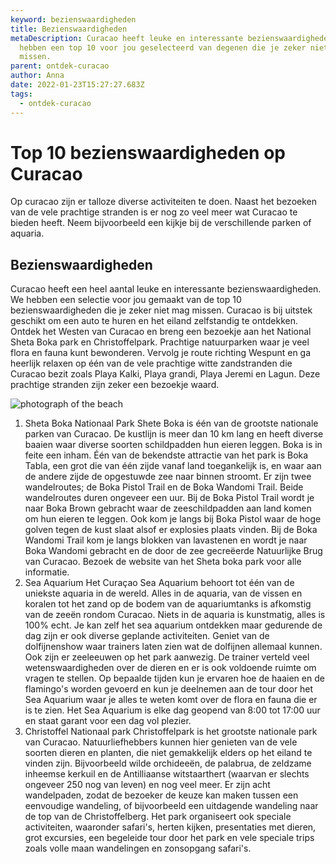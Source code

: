 ```yaml
---
keyword: bezienswaardigheden
title: Bezienswaardigheden
metaDescription: Curacao heeft leuke en interessante bezienswaardigheden. We
  hebben een top 10 voor jou geselecteerd van degenen die je zeker niet mag
  missen.
parent: ontdek-curacao
author: Anna
date: 2022-01-23T15:27:27.683Z
tags:
  - ontdek-curacao
---
```

# Top 10 bezienswaardigheden op Curacao

Op curacao zijn er talloze diverse activiteiten te doen. Naast het bezoeken van de vele prachtige stranden is er nog zo veel meer wat Curacao te bieden heeft. Neem bijvoorbeeld een kijkje bij de verschillende parken of aquaria.

## Bezienswaardigheden

Curacao heeft een heel aantal leuke en interessante bezienswaardigheden. We hebben een selectie voor jou gemaakt van de top 10 bezienswaardigheden die je zeker niet mag missen. Curacao is bij uitstek geschikt om een auto te huren en het eiland zelfstandig te ontdekken. Ontdek het Westen van Curacao en breng een bezoekje aan het National Sheta Boka park en Christoffelpark. Prachtige natuurparken waar je veel flora en fauna kunt bewonderen. Vervolg je route richting Wespunt en ga heerlijk relaxen op één van de vele prachtige witte zandstranden die Curacao bezit zoals Playa Kalki, Playa grandi, Playa Jeremi en Lagun. Deze prachtige stranden zijn zeker een bezoekje waard.

![photograph of the beach](https://cms.holidayrentalscuracao.nl/assets/uploads/2021/08/ontdek-curacao_vakantie_curacao-1.jpg)

1. Sheta Boka Nationaal Park
   Shete Boka  is één van de grootste nationale parken van Curacao. De kustlijn is meer dan 10 km lang en heeft diverse baaien waar diverse soorten schildpadden hun eieren leggen. Boka is in feite een inham. Één van de bekendste attractie van het park is Boka Tabla, een grot die van één zijde vanaf land toegankelijk is, en waar aan de andere zijde de opgestuwde zee naar binnen stroomt.
   Er zijn twee wandelroutes; de Boka Pistol Trail en de Boka Wandomi Trail. Beide wandelroutes duren ongeveer een uur. Bij de Boka Pistol Trail wordt je naar Boka Brown gebracht waar de zeeschildpadden aan land komen om hun eieren te leggen. Ook kom je langs bij Boka Pistol waar de hoge golven tegen de kust slaat alsof er explosies plaats vinden. Bij de Boka Wandomi Trail kom je langs blokken van lavastenen en wordt je naar Boka Wandomi gebracht en de door de zee gecreëerde Natuurlijke Brug van Curacao.
   Bezoek de website van het Sheta boka park voor alle informatie.
2. Sea Aquarium
   Het Curaçao Sea Aquarium behoort tot één van de uniekste aquaria in de wereld. Alles in de aquaria, van de vissen en koralen tot het zand op de bodem van de aquariumtanks is afkomstig van de zeeën rondom Curacao. Niets in de aquaria is kunstmatig, alles is 100% echt.
   Je kan zelf het sea aquarium ontdekken maar gedurende de dag zijn er ook diverse geplande activiteiten. Geniet van de dolfijnenshow waar trainers laten zien wat de dolfijnen allemaal kunnen. Ook zijn er zeeleeuwen op het park aanwezig. De trainer verteld veel wetenswaardigheden over de dieren en er is ook voldoende ruimte om vragen te stellen. Op bepaalde tijden kun je ervaren hoe de haaien en de flamingo's worden gevoerd en kun je deelnemen aan de tour door het Sea Aquarium waar je alles te weten komt over de flora en fauna die er is te zien. Het Sea Aquarium is elke dag geopend van 8:00 tot 17:00 uur en staat garant voor een dag vol plezier.
3. Christoffel Nationaal park
   Christoffelpark is het grootste nationale park van Curacao. Natuurliefhebbers kunnen hier genieten van de vele soorten dieren en planten, die niet gemakkelijk elders op het eiland te vinden zijn. Bijvoorbeeld wilde orchideeën, de palabrua, de zeldzame inheemse kerkuil en de Antilliaanse witstaarthert (waarvan er slechts ongeveer 250 nog van leven) en nog veel meer.
   Er zijn acht wandelpaden, zodat de bezoeker de keuze kan maken tussen een eenvoudige wandeling, of bijvoorbeeld een uitdagende wandeling naar de top van de Christoffelberg. Het park organiseert ook speciale activiteiten, waaronder safari's, herten kijken, presentaties met dieren, grot excursies, een begeleide tour door het park en vele speciale trips zoals volle maan wandelingen en zonsopgang safari's.